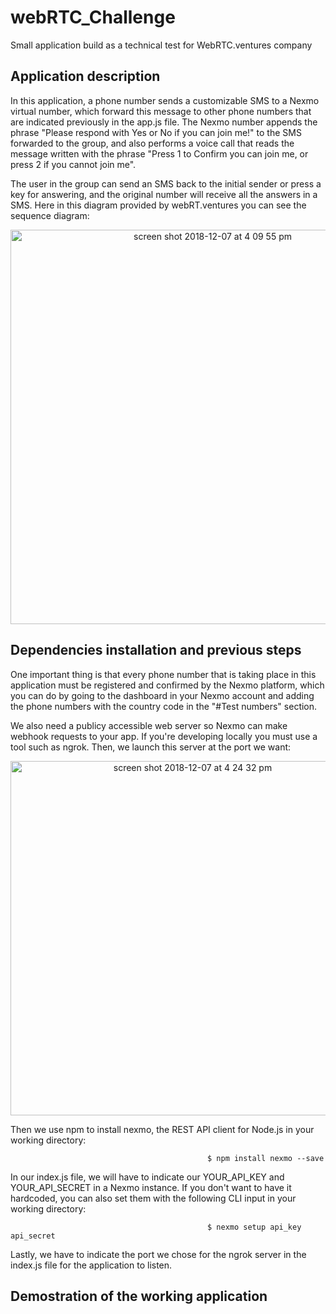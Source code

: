 # webRTC_Challenge
Small application build as a technical test for WebRTC.ventures company

## Application description

In this application, a phone number sends a customizable SMS to a Nexmo virtual number, which forward this message to other phone numbers that are indicated previously in the app.js file. The Nexmo number appends the phrase "Please respond with Yes or No if you can join me!" to the SMS forwarded to the group, and also performs a voice call that reads the message written with the phrase "Press 1 to Confirm you can join me, or press 2 if you cannot join me". 

The user in the group can send an SMS back to the initial sender or press a key for answering, and the original number will receive all the answers in a SMS. Here in this diagram provided by webRT.ventures you can see the sequence diagram:

<p align="center">
<img width="631" alt="screen shot 2018-12-07 at 4 09 55 pm" src="https://user-images.githubusercontent.com/6637058/49675706-6e481680-fa3c-11e8-8c6f-9cc9b724137a.png">
</p>

## Dependencies installation and previous steps

One important thing is that every phone number that is taking place in this application must be registered and confirmed by the Nexmo platform, which you can do by going to the dashboard in your Nexmo account and adding the phone numbers with the country code in the "#Test numbers" section. 

We also need a publicy accessible web server so Nexmo can make webhook requests to your app. If you're developing locally you must use a tool such as ngrok. Then, we launch this server at the port we want:

<p align="center">
<img width="567" alt="screen shot 2018-12-07 at 4 24 32 pm" src="https://user-images.githubusercontent.com/6637058/49675761-9d5e8800-fa3c-11e8-9e84-b9bd2adc0741.png">
</p>

Then we use npm to install nexmo, the REST API client for Node.js in your working directory:    
                                                
                                                $ npm install nexmo --save
                                              
In our index.js file, we will have to indicate our YOUR_API_KEY and YOUR_API_SECRET in a Nexmo instance. If you don't want to have it hardcoded, you can also set them with the following CLI input in your working directory:
                        
                                                $ nexmo setup api_key api_secret

Lastly, we have to indicate the port we chose for the ngrok server in the index.js file for the application to listen.

## Demostration of the working application
